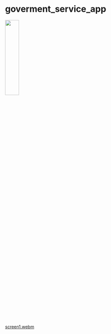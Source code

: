 # goverment_service_app

<img src ="https://github.com/user-attachments/assets/88e2bffd-8b7a-49e6-97dd-f5ddbb81bf6b" height = 25% width = 30%>

[screen1.webm](https://github.com/user-attachments/assets/55b52a40-716d-4c94-b754-fdf25c40333a)

